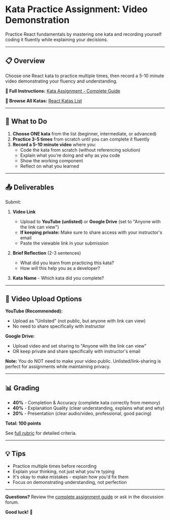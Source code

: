 # Kata Practice Assignment: Video Demonstration

Practice React fundamentals by mastering one kata and recording yourself coding it fluently while explaining your decisions.

---

## 📋 Overview

Choose one React kata to practice multiple times, then record a 5-10 minute video demonstrating your fluency and understanding.

**📖 Full Instructions:** [Kata Assignment - Complete Guide](https://rmccrear.github.io/codex-lv3-may-2025/week5/kata/KATA_ASSIGNMENT.html)

**🥋 Browse All Katas:** [React Katas List](https://rmccrear.github.io/codex-lv3-may-2025/week5/kata/README.html)

---

## 🎯 What to Do

1. **Choose ONE kata** from the list (beginner, intermediate, or advanced)
2. **Practice 3-5 times** from scratch until you can complete it fluently
3. **Record a 5-10 minute video** where you:
   - Code the kata from scratch (without referencing solution)
   - Explain what you're doing and why as you code
   - Show the working component
   - Reflect on what you learned

---

## 📤 Deliverables

Submit:

1. **Video Link**
   - Upload to **YouTube (unlisted)** or **Google Drive** (set to "Anyone with the link can view")
   - **If keeping private:** Make sure to share access with your instructor's email
   - Paste the viewable link in your submission

2. **Brief Reflection** (2-3 sentences)
   - What did you learn from practicing this kata?
   - How will this help you as a developer?

3. **Kata Name** - Which kata did you complete?

---

## 🎥 Video Upload Options

**YouTube (Recommended):**
- Upload as "Unlisted" (not public, but anyone with link can view)
- No need to share specifically with instructor

**Google Drive:**
- Upload video and set sharing to "Anyone with the link can view"
- OR keep private and share specifically with instructor's email

**Note:** You do NOT need to make your video public. Unlisted/link-sharing is perfect for assignments while maintaining privacy.

---

## 📊 Grading

- **40%** - Completion & Accuracy (complete kata correctly from memory)
- **40%** - Explanation Quality (clear understanding, explains what and why)
- **20%** - Presentation (clear audio/video, professional, good pacing)

**Total: 100 points**

See [full rubric](https://rmccrear.github.io/codex-lv3-may-2025/week5/kata/KATA_ASSIGNMENT.html#-grading-rubric) for detailed criteria.

---

## 💡 Tips

- Practice multiple times before recording
- Explain your thinking, not just what you're typing
- It's okay to make mistakes - explain how you'd fix them
- Focus on demonstrating understanding, not perfection

---

**Questions?** Review the [complete assignment guide](https://rmccrear.github.io/codex-lv3-may-2025/week5/kata/KATA_ASSIGNMENT.html) or ask in the discussion forum.

**Good luck!** 🥋

